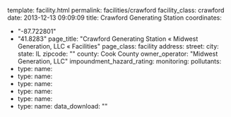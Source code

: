 template: facility.html
permalink: facilities/crawford
facility_class: crawford
date: 2013-12-13 09:09:09
title: Crawford Generating Station
coordinates: 
  - "-87.722801"
  - "41.8283"
page_title: "Crawford Generating Station « Midwest Generation, LLC « Facilities"
page_class: facility
address: 
  street: 
  city: 
  state: IL
  zipcode: ""
  county: Cook County
owner_operator: "Midwest Generation, LLC"
impoundment_hazard_rating: 
monitoring: 
pollutants: 
  - type: 
    name: 
  - type: 
    name: 
  - type: 
    name:  
  - type: 
    name: 
  - type: 
    name: 
  - type: 
    name: 
data_download: ""



